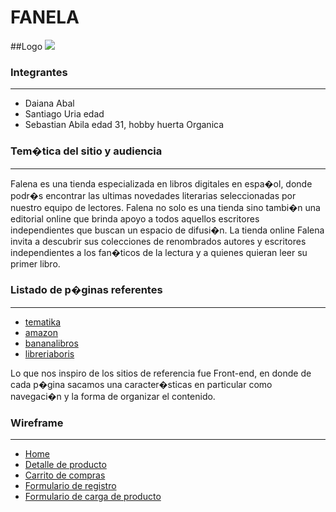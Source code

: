 # FANELA

##Logo
![](https://#.png)

### Integrantes

------------
- Daiana Abal
- Santiago Uria edad
- Sebastian Abila edad 31, hobby huerta Organica

### Tem�tica del sitio y audiencia

------------


Falena es una tienda especializada en libros digitales en espa�ol, donde podr�s encontrar las ultimas novedades literarias seleccionadas por nuestro equipo de lectores.
Falena no solo es una tienda sino tambi�n una editorial online que brinda apoyo a todos aquellos escritores independientes que buscan un espacio de difusi�n.
La tienda online Falena invita a descubrir sus colecciones de renombrados autores y escritores independientes a los fan�ticos de la lectura y a quienes quieran leer su primer libro.

### Listado de p�ginas referentes

------------


- [tematika](https://www.tematika.com "tematika")
- [amazon](https://www.amazon.es/ebooks-kindle/b?ie=UTF8&node=827231031 "amazon")
- [bananalibros](https://www.bananalibros.com.ar/ "bananalibros")
- [libreriaboris](https://www.libreriaboris.com.ar/ "libreriaboris")

Lo que nos inspiro de los sitios de referencia fue Front-end, en donde de cada p�gina sacamos  una caracter�sticas en particular como navegaci�n y la forma de organizar el contenido.
 
### Wireframe

------------

- [Home](https://www.tematika.com "tematika")
- [Detalle de producto](https://www.tematika.com "tematika")
- [Carrito de compras](https://www.tematika.com "tematika")
- [Formulario de registro](https://www.tematika.com "tematika")
- [Formulario de carga de producto](https://www.tematika.com "tematika")






